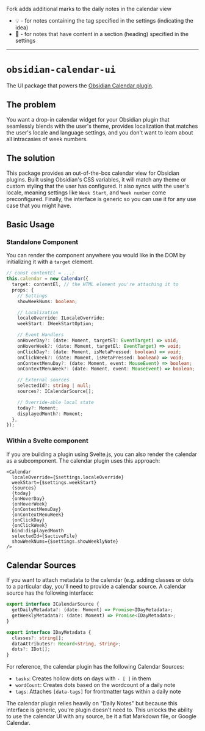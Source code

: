 Fork adds additional marks to the daily notes in the calendar view
- 💡 - for notes containing the tag specified in the settings (indicating the idea)
- 🤔 - for notes that have content in a section (heading) specified in the settings

---


# `obsidian-calendar-ui`

The UI package that powers the [Obsidian Calendar plugin](https://github.com/liamcain/obsidian-calendar-plugin).

## The problem

You want a drop-in calendar widget for your Obsidian plugin that seamlessly blends with the user's theme, provides localization that matches the user's locale and language settings, and you don't want to learn about all intracasies of week numbers.

## The solution

This package provides an out-of-the-box calendar view for Obsidian plugins. Built using Obsidian's CSS variables, it will match any theme or custom styling that the user has configured. It also syncs with the user's locale, meaning settings like `Week Start`, and `Week number` come preconfigured. Finally, the interface is generic so you can use it for any use case that you might have.

## Basic Usage

### Standalone Component

You can render the component anywhere you would like in the DOM by initializing
it with a `target` element.

```ts
// const contentEl = ...;
this.calendar = new Calendar({
  target: contentEl, // the HTML element you're attaching it to
  props: {
    // Settings
    showWeekNums: boolean;

    // Localization
    localeOverride: ILocaleOverride;
    weekStart: IWeekStartOption;

    // Event Handlers
    onHoverDay?: (date: Moment, targetEl: EventTarget) => void;
    onHoverWeek?: (date: Moment, targetEl: EventTarget) => void;
    onClickDay?: (date: Moment, isMetaPressed: boolean) => void;
    onClickWeek?: (date: Moment, isMetaPressed: boolean) => void;
    onContextMenuDay?: (date: Moment, event: MouseEvent) => boolean;
    onContextMenuWeek?: (date: Moment, event: MouseEvent) => boolean;

    // External sources
    selectedId?: string | null;
    sources?: ICalendarSource[];

    // Override-able local state
    today?: Moment;
    displayedMonth?: Moment;
  },
});
```

### Within a Svelte component

If you are building a plugin using Svelte.js, you can also render the calendar as a subcomponent. The calendar plugin uses this approach:

```svelte
<Calendar
  localeOverride={$settings.localeOverride}
  weekStart={$settings.weekStart}
  {sources}
  {today}
  {onHoverDay}
  {onHoverWeek}
  {onContextMenuDay}
  {onContextMenuWeek}
  {onClickDay}
  {onClickWeek}
  bind:displayedMonth
  selectedId={$activeFile}
  showWeekNums={$settings.showWeeklyNote}
/>
```

## Calendar Sources

If you want to attach metadata to the calendar (e.g. adding classes or dots to a particular day, you'll need to provide a calendar source. A calendar source has the following interface:

```ts
export interface ICalendarSource {
  getDailyMetadata?: (date: Moment) => Promise<IDayMetadata>;
  getWeeklyMetadata?: (date: Moment) => Promise<IDayMetadata>;
}

export interface IDayMetadata {
  classes?: string[];
  dataAttributes?: Record<string, string>;
  dots?: IDot[];
}
```

For reference, the calendar plugin has the following Calendar Sources:

- `tasks`: Creates hollow dots on days with `- [ ]` in them
- `wordCount`: Creates dots based on the wordcount of a daily note
- `tags`: Attaches `[data-tags]` for frontmatter tags within a daily note

The calendar plugin relies heavily on "Daily Notes" but because this interface is generic, you're plugin doesn't need to. This unlocks the ability to use the calendar UI with any source, be it a flat Markdown file, or Google Calendar.
